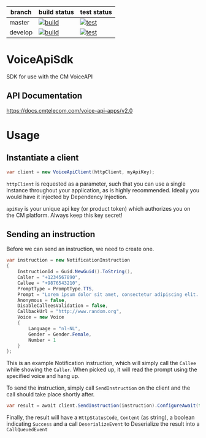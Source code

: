 | branch | build status | test status |
| --- | --- | --- |
| master | [![build](https://img.shields.io/appveyor/ci/m-jepson/voiceapisdk/master.svg "Build Status")](https://ci.appveyor.com/project/m-jepson/voiceapisdk/branch/master) | [![test](https://img.shields.io/appveyor/tests/m-jepson/voiceapisdk/master.svg "Test Status")](https://ci.appveyor.com/project/m-jepson/voiceapisdk/branch/master/tests)
| develop | [![build](https://img.shields.io/appveyor/ci/m-jepson/voiceapisdk/develop.svg "Build Status")](https://ci.appveyor.com/project/m-jepson/voiceapisdk/branch/develop) | [![test](https://img.shields.io/appveyor/tests/m-jepson/voiceapisdk/develop.svg "Test Status")](https://ci.appveyor.com/project/m-jepson/voiceapisdk/branch/develop/tests)

# VoiceApiSdk
SDK for use with the CM VoiceAPI

## API Documentation

https://docs.cmtelecom.com/voice-api-apps/v2.0

# Usage

## Instantiate a client

```cs
var client = new VoiceApiClient(httpClient, myApiKey);
```

`httpClient` is requested as a parameter, such that you can use a single instance throughout your application, as is highly recommended.
Ideally you would have it injected by Dependency Injection.

`apiKey` is your unique api key (or product token) which authorizes you on the CM platform. Always keep this key secret!

## Sending an instruction

Before we can send an instruction, we need to create one.

```cs
var instruction = new NotificationInstruction
{
    InstructionId = Guid.NewGuid().ToString(),
    Caller = "+1234567890",
    Callee = "+9876543210",
    PromptType = PromptType.TTS,
    Prompt = "Lorem ipsum dolor sit amet, consectetur adipiscing elit. Praesent eu laoreet augue. Fusce fermentum auctor pellentesque.",
    Anonymous = false,
    DisableCalleesValidation = false,
    CallbackUrl = "http://www.random.org",
    Voice = new Voice
    {
        Language = "nl-NL",
        Gender = Gender.Female,
        Number = 1
    }
};
```

This is an example Notification instruction, which will simply call the `Callee` while showing the `Caller`. 
When picked up, it will read the prompt using the specified voice and hang up.

To send the instruction, simply call `SendInstruction`  on the client and the call should take place shortly after.

```cs
var result = await client.SendInstruction(instruction).ConfigureAwait(false);
```

Finally, the result will have a `HttpStatusCode`, `Content` (as string), a boolean indicating `Success` and a call `DeserializeEvent` to Deserialize the result into a `CallQueuedEvent`


